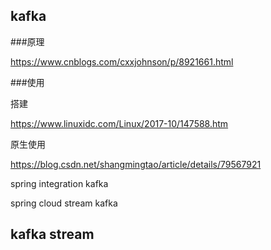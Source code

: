 ## kafka

###原理

https://www.cnblogs.com/cxxjohnson/p/8921661.html

###使用

搭建

https://www.linuxidc.com/Linux/2017-10/147588.htm

原生使用

https://blog.csdn.net/shangmingtao/article/details/79567921

spring integration kafka

spring cloud stream kafka

## kafka stream



